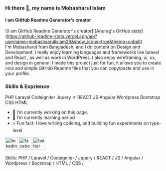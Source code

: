 ### Hi there 👋, my name is Mobasharul Islam
#### I am GitHub Readme Generator's creator
![I am GitHub Readme Generator's creator]![Anurag's GitHub stats]  (https://github-readme-stats.vercel.app/api?username=mobashsarulislam26&show_icons=true&theme=cobalt)  
I'm Mobasharul from Bangladesh, and I do content on Design and Development. I really enjoy learning languages and frameworks like laravel and React , as well as work in WordPress. I also enjoy wireframing, ui, ux, and design in general.
I made this project just for fun, it allows you to create nice and simple GitHub Readme files that you can copy/paste and use in your profile.

### Skills & Exprience  
PHP 
Laravel 
Codeigniter
Jquery 
⚛ REACT 
JS 
Angular
Wordpress 
Bootstrap  
CSS
HTML


- 🔭 I’m currently working on this page. 
- 🌱 I’m currently learning period  
- ⚡ Fun fact: I love writing codeing, and building fun experiments on type-level 


[<img src='https://cdn.jsdelivr.net/npm/simple-icons@3.0.1/icons/linkedin.svg' alt='linkedin' height='40'>](https://www.linkedin.com/in/mobasharul-islam/)  [<img src='https://cdn.jsdelivr.net/npm/simple-icons@3.0.1/icons/facebook.svg' alt='facebook' height='40'>](https://www.facebook.com/mobashsarul.islam)  [<img src='https://cdn.jsdelivr.net/npm/simple-icons@3.0.1/icons/twitter.svg' alt='twitter' height='40'>](https://twitter.com/MobasharulI) 

Skills: PHP / Laravel / Codeigniter / Jquery / REACT / JS / Angular / Wordpress / Bootstrap / HTML / CSS /

 







